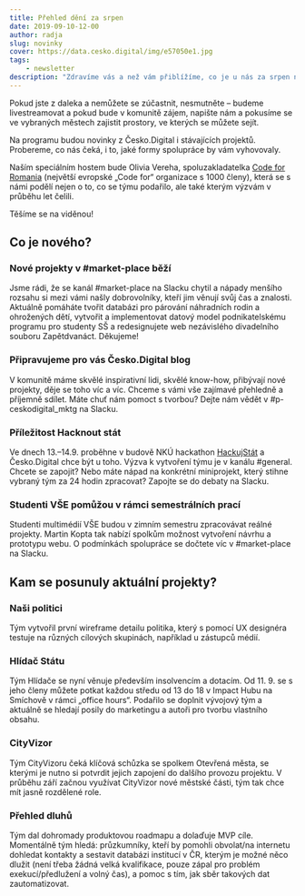 ```yaml
---
title: Přehled dění za srpen
date: 2019-09-10-12-00
author: radja
slug: novinky
cover: https://data.cesko.digital/img/e57050e1.jpg
tags:
    - newsletter
description: "Zdravíme vás a než vám přiblížíme, co je u nás za srpen nového, srdečně vás hned v úvodu zveme na Česko.Digital MEETUP #2, který se uskuteční ve středu 25. 9. od 18:00 v parádních prostorách týmu STRV v Praze (děkujeme za podporu!). Prosíme, registrujte se, ať na vás zbyde nejen drink, ale i něco dobrého k snědku."
---
```


Pokud jste z daleka a nemůžete se zúčastnit, nesmutněte – budeme livestreamovat a pokud bude v komunitě zájem, napište nám a pokusíme se ve vybraných městech zajistit prostory, ve kterých se můžete sejít.

Na programu budou novinky z Česko.Digital i stávajících projektů. Probereme, co nás čeká, i to, jaké formy spolupráce by vám vyhovovaly.

Naším speciálním hostem bude Olivia Vereha, spoluzakladatelka [Code for Romania](https://code4.ro/en/) (největší evropské „Code for“ organizace s 1000 členy), která se s námi podělí nejen o to, co se týmu podařilo, ale také kterým výzvám v průběhu let čelili.

Těšíme se na viděnou!

## Co je nového?

### Nové projekty v #market-place běží

Jsme rádi, že se kanál #market-place na Slacku chytil a nápady menšího rozsahu si mezi vámi našly dobrovolníky, kteří jim věnují svůj čas a znalosti. Aktuálně pomáháte tvořit databázi pro párování náhradních rodin a ohrožených dětí, vytvořit a implementovat datový model podnikatelskému programu pro studenty SŠ a redesignujete web nezávislého divadelního souboru Zapětdvanáct. Děkujeme!

### Připravujeme pro vás Česko.Digital blog

V komunitě máme skvělé inspirativní lidi, skvělé know-how, přibývají nové projekty, děje se toho víc a víc. Chceme s vámi vše zajímavé přehledně a příjemně sdílet. Máte chuť nám pomoct s tvorbou? Dejte nám vědět v #p-ceskodigital_mktg na Slacku.

### Příležitost Hacknout stát

Ve dnech 13.–14.9. proběhne v budově NKÚ hackathon [HackujStát](https://www.hackujstat.cz) a Česko.Digital chce být u toho. Výzva k vytvoření týmu je v kanálu #general. Chcete se zapojit? Nebo máte nápad na konkrétní miniprojekt, který stihne vybraný tým za 24 hodin zpracovat? Zapojte se do debaty na Slacku.

### Studenti VŠE pomůžou v rámci semestrálních prací

Studenti multimédií VŠE budou v zimním semestru zpracovávat reálné projekty. Martin Kopta tak nabízí spolkům možnost vytvoření návrhu a prototypu webu. O podmínkách spolupráce se dočtete víc v #market-place na Slacku.

## Kam se posunuly aktuální projekty?

### Naši politici

Tým vytvořil první wireframe detailu politika, který s pomocí UX designéra testuje na různých cílových skupinách, například u zástupců médií.

### Hlídač Státu

Tým Hlídače se nyní věnuje především insolvencím a dotacím. Od 11. 9. se s jeho členy můžete potkat každou středu od 13 do 18 v Impact Hubu na Smíchově v rámci „office hours“. Podařilo se doplnit vývojový tým a aktuálně se hledají posily do marketingu a autoři pro tvorbu vlastního obsahu.

### CityVizor

Tým CityVizoru čeká klíčová schůzka se spolkem Otevřená města, se kterými je nutno si potvrdit jejich zapojení do dalšího provozu projektu. V průběhu září začnou využívat CityVizor nové městské části, tým tak chce mít jasně rozdělené role.

### Přehled dluhů

Tým dal dohromady produktovou roadmapu a dolaďuje MVP cíle. Momentálně tým hledá: průzkumníky, kteří by pomohli obvolat/na internetu dohledat kontakty a sestavit databázi institucí v ČR, kterým je možné něco dlužit (není třeba žádná velká kvalifikace, pouze zápal pro problém exekucí/předlužení a volný čas), a pomoc s tím, jak sběr takových dat zautomatizovat.